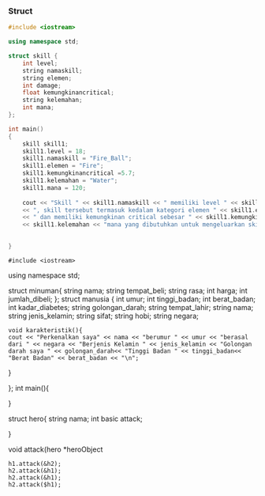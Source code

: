 ### Struct
```cpp
#include <iostream>

using namespace std;

struct skill {
	int level;
	string namaskill;
	string elemen;
	int damage;
	float kemungkinancritical;
	string kelemahan;
	int mana;
};

int main()
{
	skill skill1;
	skill1.level = 18;
	skill1.namaskill = "Fire_Ball";
	skill1.elemen = "Fire";
	skill1.kemungkinancritical =5.7;
	skill1.kelemahan = "Water";
	skill1.mana = 120;
	
	cout << "Skill " << skill1.namaskill << " memiliki level " << skill1.level 
	<< ", skill tersebut termasuk kedalam kategori elemen " << skill1.elemen 
	<< " dan memiliki kemungkinan critical sebesar " << skill1.kemungkinancritical << "%, skill ini lemah jika dihadapkan kepada lawan ber elemen " 
	<< skill1.kelemahan << "mana yang dibutuhkan untuk mengeluarkan skill ini sebesar "<< skill1.mana<< endl;
	

}
```

	#include <iostream>

using namespace std;

struct minuman{
	string nama;
	string tempat_beli;
	string rasa;
	int harga;
	int jumlah_dibeli;
};
struct manusia {
	int umur;
	int tinggi_badan;
	int berat_badan;
	int kadar_diabetes;
	string golongan_darah;
	string tempat_lahir;
	string nama;
	string jenis_kelamin;
	string sifat;
	string hobi;
	string negara;
	 
	void karakteristik(){
	cout << "Perkenalkan saya" << nama << "berumur " << umur << "berasal dari " << negara << "Berjenis Kelamin " << jenis_kelamin << "Golongan darah saya " << golongan_darah<< "Tinggi Badan " << tinggi_badan<< "Berat Badan" << berat_badan << "\n";
}

}; int main(){
	
}
	
	
	
struct hero{
	string nama;
	int basic attack;
	
}
	

	
void attack(hero *heroObject

	h1.attack(&h2);
	h2.attack(&h1);
	h2.attack(&h1);
	h2.attack($h1);
